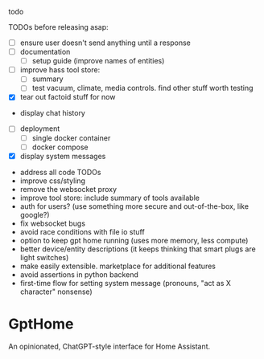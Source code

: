 todo

TODOs before releasing asap:

-   [ ] ensure user doesn't send anything until a response
-   [ ] documentation
    -   [ ] setup guide (improve names of entities)
-   [ ] improve hass tool store:
    -   [ ] summary
    -   [ ] test vacuum, climate, media controls. find other stuff worth testing
-   [x] tear out factoid stuff for now
-   display chat history
-   [ ] deployment
    -   [ ] single docker container
    -   [ ] docker compose
-   [x] display system messages

-   address all code TODOs
-   improve css/styling
-   remove the websocket proxy
-   improve tool store: include summary of tools available
-   auth for users? (use something more secure and out-of-the-box, like google?)
-   fix websocket bugs
-   avoid race conditions with file io stuff
-   option to keep gpt home running (uses more memory, less compute)
-   better device/entity descriptions (it keeps thinking that smart plugs are light
    switches)
-   make easily extensible. marketplace for additional features
-   avoid assertions in python backend
-   first-time flow for setting system message (pronouns, "act as X character" nonsense)

# GptHome

An opinionated, ChatGPT-style interface for Home Assistant.
